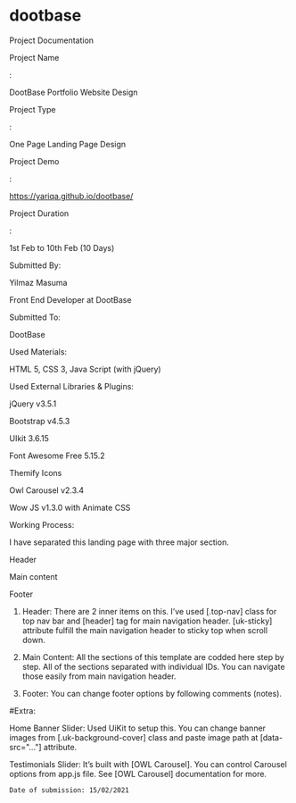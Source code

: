 # dootbase

Project Documentation 

 

 

Project Name 

: 

DootBase Portfolio Website Design 

Project Type 

: 

One Page Landing Page Design 

Project Demo 

: 

https://yariqa.github.io/dootbase/ 

Project Duration 

: 

1st Feb to 10th Feb (10 Days) 

 

Submitted By: 

Yilmaz Masuma 

Front End Developer at DootBase 

Submitted To: 

DootBase 

 

Used Materials: 

HTML 5, CSS 3, Java Script (with jQuery) 

 

Used External Libraries & Plugins: 

jQuery v3.5.1 

Bootstrap v4.5.3 

UIkit 3.6.15 

Font Awesome Free 5.15.2 

Themify Icons 

Owl Carousel v2.3.4 

Wow JS v1.3.0 with Animate CSS 

 

Working Process: 

I have separated this landing page with three major section. 

Header 

Main content 

Footer 

 

1. Header: There are 2 inner items on this. I’ve used [.top-nav] class for top nav bar and [header] tag for main navigation header. [uk-sticky] attribute fulfill the main navigation header to sticky top when scroll down.  

2. Main Content: All the sections of this template are codded here step by step. All of the sections separated with individual IDs. You can navigate those easily from main navigation header.  

3. Footer: You can change footer options by following comments (notes). 

 

#Extra: 

Home Banner Slider: Used UiKit to setup this. You can change banner images from [.uk-background-cover] class and paste image path at [data-src="..."] attribute. 

Testimonials Slider: It’s built with [OWL Carousel]. You can control Carousel options from app.js file. See [OWL Carousel] documentation for more. 

 

	Date of submission: 15/02/2021 
